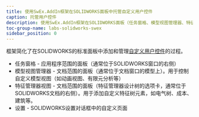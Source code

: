 ```yaml
---
title: 使用SwEx.AddIn框架在SOLIDWORKS面板中托管自定义用户控件
caption: 托管用户控件
description: 使用SwEx.AddIn框架在SOLIDWORKS面板（任务窗格、模型视图管理器、特征管理器、选项对话框）中托管自定义用户控件
toc-group-name: labs-solidworks-swex
sidebar_position: 0
---
```

框架简化了在SOLIDWORKS的标准面板中添加和管理[自定义用户控件](https://docs.microsoft.com/en-us/dotnet/api/system.windows.forms.usercontrol?view=netframework-4.8)的过程。

* 任务窗格 - 应用程序范围的面板（通常位于SOLIDWORKS窗口的右侧）
* 模型视图管理器 - 文档范围的面板（通常位于文档窗口的模型上）。用于控制自定义模型视图（如动画视图、有限元分析等）
* 特征管理器视图 - 文档范围的面板（特征管理器设计树的选项卡，通常位于SOLIDWORKS文档的右侧）。用于添加自定义特征树元素，如电气树、成本、建筑等。
* 设置 - SOLIDWORKS设置对话框中的自定义页面